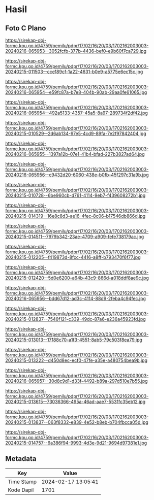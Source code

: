 # Hasil

## Foto C Plano

https://sirekap-obj-formc.kpu.go.id/4759/pemilu/pdpr/17/02/16/20/03/1702162003003-20240216-065953--3052fcfb-377b-4436-bef0-e9b60f7ca729.jpg

https://sirekap-obj-formc.kpu.go.id/4759/pemilu/pdpr/17/02/16/20/03/1702162003003-20240215-011503--cce189cf-1a22-4631-b0e9-a5775e6ec15c.jpg

https://sirekap-obj-formc.kpu.go.id/4759/pemilu/pdpr/17/02/16/20/03/1702162003003-20240216-065954--e59fc87a-b7e8-404b-90ab-29aa0fe61065.jpg

https://sirekap-obj-formc.kpu.go.id/4759/pemilu/pdpr/17/02/16/20/03/1702162003003-20240216-065954--492a5133-4357-45a5-8a97-289734f2df42.jpg

https://sirekap-obj-formc.kpu.go.id/4759/pemilu/pdpr/17/02/16/20/03/1702162003003-20240215-010529--2d6ab134-97e5-4cd9-89fa-7e2f97842404.jpg

https://sirekap-obj-formc.kpu.go.id/4759/pemilu/pdpr/17/02/16/20/03/1702162003003-20240216-065955--1397a12b-07e1-41b4-bfad-227b3827ad64.jpg

https://sirekap-obj-formc.kpu.go.id/4759/pemilu/pdpr/17/02/16/20/03/1702162003003-20240216-065956--c9432d20-6060-438e-b0fb-45f297c31a9b.jpg

https://sirekap-obj-formc.kpu.go.id/4759/pemilu/pdpr/17/02/16/20/03/1702162003003-20240215-010728--6be960cb-d761-4114-9eb7-f439608272b1.jpg

https://sirekap-obj-formc.kpu.go.id/4759/pemilu/pdpr/17/02/16/20/03/1702162003003-20240215-014319--16e8c8d3-ae16-4fec-8c06-b17546db866d.jpg

https://sirekap-obj-formc.kpu.go.id/4759/pemilu/pdpr/17/02/16/20/03/1702162003003-20240215-014511--7979b342-23ae-4709-a909-fefe738179ac.jpg

https://sirekap-obj-formc.kpu.go.id/4759/pemilu/pdpr/17/02/16/20/03/1702162003003-20240215-012205--f419873d-8fcc-4416-a8ff-b793470f6f77.jpg

https://sirekap-obj-formc.kpu.go.id/4759/pemilu/pdpr/17/02/16/20/03/1702162003003-20240215-012420--5d0e6200-a64b-43c9-866d-a018ddf8ae9c.jpg

https://sirekap-obj-formc.kpu.go.id/4759/pemilu/pdpr/17/02/16/20/03/1702162003003-20240216-065956--bdd67d12-ad3c-4114-88d9-2feba4c94fec.jpg

https://sirekap-obj-formc.kpu.go.id/4759/pemilu/pdpr/17/02/16/20/03/1702162003003-20240215-012837--7546f121-c339-49dc-87a6-e236a45923fd.jpg

https://sirekap-obj-formc.kpu.go.id/4759/pemilu/pdpr/17/02/16/20/03/1702162003003-20240215-013013--17188c70-a1f3-4551-8ab5-79c503f8ea79.jpg

https://sirekap-obj-formc.kpu.go.id/4759/pemilu/pdpr/17/02/16/20/03/1702162003003-20240215-013222--d450d8ec-ecf0-47fe-a35e-a480754bea9b.jpg

https://sirekap-obj-formc.kpu.go.id/4759/pemilu/pdpr/17/02/16/20/03/1702162003003-20240216-065957--30d8c9d1-d33f-4492-b89a-297d510e7b55.jpg

https://sirekap-obj-formc.kpu.go.id/4759/pemilu/pdpr/17/02/16/20/03/1702162003003-20240215-013615--73036366-495a-46ad-aae7-5531fc35eb12.jpg

https://sirekap-obj-formc.kpu.go.id/4759/pemilu/pdpr/17/02/16/20/03/1702162003003-20240215-013837--063f8332-e839-4e52-b8eb-b704fbcca05d.jpg

https://sirekap-obj-formc.kpu.go.id/4759/pemilu/pdpr/17/02/16/20/03/1702162003003-20240215-014757--6a386f94-9993-4d3e-9d21-9694d97381e1.jpg


## Metadata

| Key        | Value               |
| ---------- | ------------------- |
| Time Stamp | 2024-02-17 13:05:41 |
| Kode Dapil | 1701                |




